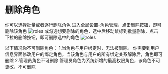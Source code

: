 # 删除角色
你可以选择批量或者逐行删除角色
进入全局设置-角色管理，点击删除按钮，即可删除该角色
![roles](https://docimages.blob.core.chinacloudapi.cn/images/Console/roles/deleteroles1.png)
或勾选想要删除的角色，选中后移动鼠标到批量删除，点击下拉的删除按钮，即可删除选中的角色
 ![roles](https://docimages.blob.core.chinacloudapi.cn/images/Console/roles/deleteroles2.png)

以下情况你不可删除角色：
1.当角色与用户绑定时，无法被删除。
你需要到用户信息界面修改用户的绑定角色，当该角色与用户的所有绑定关系解除后，角色即可删除
2.管理员角色不可删除
管理员角色为系统新增的最高权限角色，该角色不可更改，不可删除
